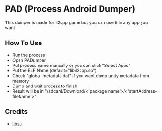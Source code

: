 # PAD (Process Android Dumper)
This dumper is made for il2cpp game but you can use it in any app you want

## How To Use
- Run the process
- Open PADumper
- Put process name manually or you can click "Select Apps"
- Put the ELF Name (default="libil2cpp.so")
- Check "global-metadata.dat" if you want dump unity metadata from memory
- Dump and wait process to finish
- Result will be in "/sdcard/Download/<'package name'>/<'startAddress-fileName'>"

## Credits
- [libsu](https://github.com/topjohnwu/libsu)